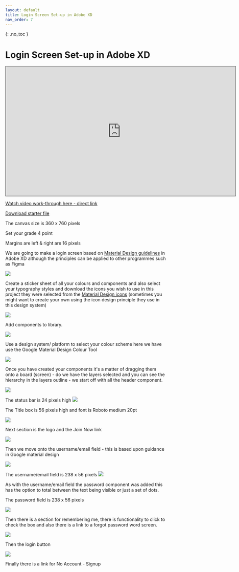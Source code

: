 ```yaml
---
layout: default
title: Login Screen Set-up in Adobe XD
nav_order: 7
---
```


{: .no_toc }

# Login Screen Set-up in Adobe XD

<iframe src="https://solent.cloud.panopto.eu/Panopto/Pages/Embed.aspx?id=49f8c653-b6a2-4917-9044-ac5f0175a475&autoplay=false&offerviewer=true&showtitle=true&showbrand=false&start=0&interactivity=all" height="405" width="720" style="border: 1px solid #464646;" allowfullscreen allow="autoplay"></iframe>

[Watch video work-through here - direct link](https://solent.cloud.panopto.eu/Panopto/Pages/Viewer.aspx?id=49f8c653-b6a2-4917-9044-ac5f0175a475)

[Download starter file](images/xd_states_interaction.xd)

The canvas size is 360 x 760 pixels 

Set your grade 4 point

Margins are left & right are 16 pixels

We are going to make a login screen based on [Material Design guidelines](https://material.io/components/text-fields#anatomy) in Adobe XD although the principles can be applied to other programmes such as Figma

![](log_images/login_d_2.png)

Create a sticker sheet of all your colours and components and also select your typography styles and download the icons you wish to use in this project they were selected from the [Material Design icons](https://material.io/resources/icons/?style=baseline) (sometimes you might want to create your own using the icon design principle they use in this design system)

![](log_images/login_d_3.png)

Add components to library.

![](log_images/login_d_4.png)

Use a design system/ platform to select your colour scheme here we have use the Google Material Design Colour Tool

![](log_images/login_d_5.png)

Once you have created your components it's a matter of dragging them onto a board (screen) - do we have the layers selected and you can see the hierarchy in the layers outline - we start off with all the header component.

![](log_images/login_d_6.png)

The status bar is 24 pixels high
![](log_images/login_d_16.png)

The Title box is 56 pixels high and font is Roboto medium 20pt

![](log_images/login_d_15.png)

Next section is the logo and the Join Now link

![](log_images/login_d_7.png)

Then we move onto the username/email field - this is based upon guidance in Google material design

![](log_images/login_d_8.png)

The username/email field is 238 x 56 pixels
![](images/login_d_18.png)


As with the username/email field the password component was added this has the option to total between the text being visible or just a set of dots.

The password field is 238 x 56 pixels

![](log_images/login_d_9.png)



Then there is a section for remembering me, there is functionality to click to check the box and also there is a link to a forgot password word screen.

![](log_images/login_d_10.png)

Then the login button 

![](log_images/login_d_11.png)

Finally there is a link for No Account  - Signup
